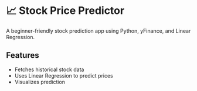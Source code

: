 # 📈 Stock Price Predictor

A beginner-friendly stock prediction app using Python, yFinance, and Linear Regression.

## Features
- Fetches historical stock data
- Uses Linear Regression to predict prices
- Visualizes prediction

